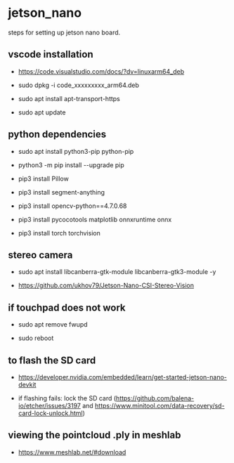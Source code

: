 # jetson_nano
steps for setting up jetson nano board.



## vscode installation

- https://code.visualstudio.com/docs/?dv=linuxarm64_deb

- sudo dpkg -i code_xxxxxxxxx_arm64.deb 

- sudo apt install apt-transport-https

- sudo apt update

## python dependencies

- sudo apt install python3-pip python-pip

- python3 -m pip install --upgrade pip

- pip3 install Pillow

- pip3 install segment-anything

- pip3 install opencv-python==4.7.0.68

- pip3 install pycocotools matplotlib onnxruntime onnx
  
- pip3 install torch torchvision

## stereo camera

- sudo apt install libcanberra-gtk-module libcanberra-gtk3-module -y

- https://github.com/ukhov79/Jetson-Nano-CSI-Stereo-Vision 


## if touchpad does not work

- sudo apt remove fwupd

- sudo reboot


## to flash the SD card

- https://developer.nvidia.com/embedded/learn/get-started-jetson-nano-devkit

- if flashing fails: lock the SD card (https://github.com/balena-io/etcher/issues/3197 and https://www.minitool.com/data-recovery/sd-card-lock-unlock.html)

## viewing the pointcloud .ply in meshlab

- https://www.meshlab.net/#download
